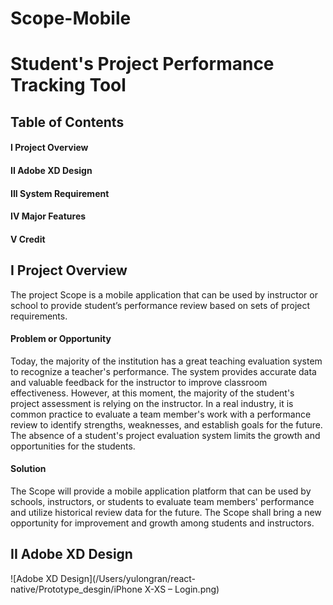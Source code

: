 # Scope-Mobile
# Student's Project Performance Tracking Tool


## Table of Contents

#### I Project Overview
#### II Adobe XD Design
#### III System Requirement
#### IV Major Features
#### V Credit


## I Project Overview

The project Scope is a mobile application that can be used by instructor or school to provide student’s performance review based on sets of project requirements.


#### Problem or Opportunity

Today, the majority of the institution has a great teaching evaluation system to recognize a teacher's performance. The system provides accurate data and valuable feedback for the instructor to improve classroom effectiveness. However, at this moment, the majority of the student's project assessment is relying on the instructor. In a real industry, it is common practice to evaluate a team member's work with a performance review to identify strengths, weaknesses, and establish goals for the future. The absence of a student's project evaluation system limits the growth and opportunities for the students.

#### Solution

The Scope will provide a mobile application platform that can be used by schools, instructors, or students to evaluate team members' performance and utilize historical review data for the future. The Scope shall bring a new opportunity for improvement and growth among students and instructors.

## II Adobe XD Design

![Adobe XD Design](/Users/yulongran/react-native/Prototype_desgin/iPhone X-XS – Login.png)

